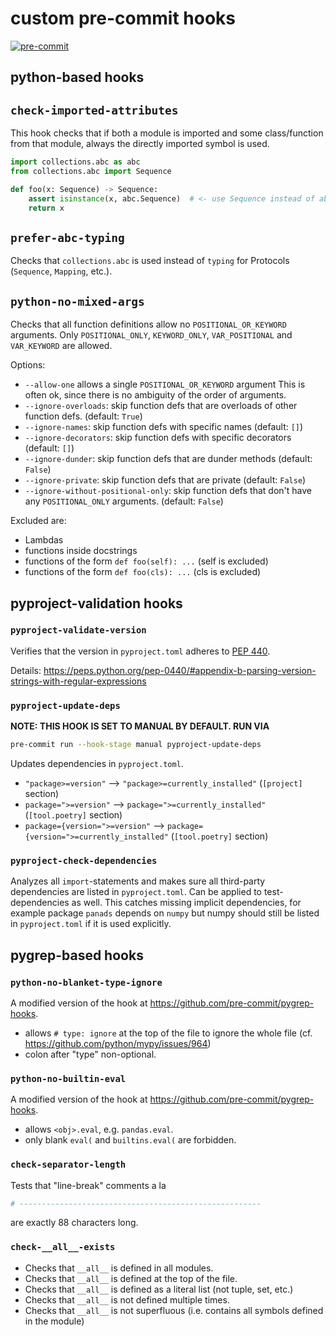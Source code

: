 # custom pre-commit hooks

[![pre-commit](https://img.shields.io/badge/pre--commit-enabled-brightgreen?logo=pre-commit)](https://github.com/pre-commit/pre-commit)

## python-based hooks

## `check-imported-attributes`

This hook checks that if both a module is imported and some class/function from that module, always the directly imported symbol is used.

```python
import collections.abc as abc
from collections.abc import Sequence

def foo(x: Sequence) -> Sequence:
    assert isinstance(x, abc.Sequence)  # <- use Sequence instead of abc.Sequence
    return x
```

## `prefer-abc-typing`

Checks that `collections.abc` is used instead of `typing` for Protocols (`Sequence`, `Mapping`, etc.).

## `python-no-mixed-args`

Checks that all function definitions allow no `POSITIONAL_OR_KEYWORD` arguments. Only `POSITIONAL_ONLY`, `KEYWORD_ONLY`, `VAR_POSITIONAL` and `VAR_KEYWORD` are allowed.

Options:

- `--allow-one` allows a single `POSITIONAL_OR_KEYWORD` argument
  This is often ok, since there is no ambiguity of the order of arguments.
- `--ignore-overloads`: skip function defs that are overloads of other function defs. (default: `True`)
- `--ignore-names`: skip function defs with specific names (default: `[]`)
- `--ignore-decorators`: skip function defs with specific decorators (default: `[]`)
- `--ignore-dunder`: skip function defs that are dunder methods (default: `False`)
- `--ignore-private`: skip function defs that are private (default: `False`)
- `--ignore-without-positional-only`: skip function defs that don't have any `POSITIONAL_ONLY` arguments. (default: `False`)

Excluded are:

- Lambdas
- functions inside docstrings
- functions of the form `def foo(self): ...` (self is excluded)
- functions of the form `def foo(cls): ...` (cls is excluded)

## pyproject-validation hooks

### `pyproject-validate-version`

Verifies that the version in `pyproject.toml` adheres to [PEP 440](https://www.python.org/dev/peps/pep-0440/).

Details: https://peps.python.org/pep-0440/#appendix-b-parsing-version-strings-with-regular-expressions

### `pyproject-update-deps`

**NOTE: THIS HOOK IS SET TO MANUAL BY DEFAULT. RUN VIA**

```bash
pre-commit run --hook-stage manual pyproject-update-deps
```

Updates dependencies in `pyproject.toml`.

- `"package>=version"` ⟶ `"package>=currently_installed"` (`[project]` section)
- `package=">=version"` ⟶ `package=">=currently_installed"` (`[tool.poetry]` section)
- `package={version=">=version"` ⟶ `package={version=">=currently_installed"` (`[tool.poetry]` section)

### `pyproject-check-dependencies`

Analyzes all `import`-statements and makes sure all third-party dependencies are listed in `pyproject.toml`. Can be
applied to test-dependencies as well. This catches missing implicit dependencies, for example package `panads`
depends on `numpy` but numpy should still be listed in `pyproject.toml` if it is used explicitly.

## pygrep-based hooks

### `python-no-blanket-type-ignore`

A modified version of the hook at https://github.com/pre-commit/pygrep-hooks.

- allows `# type: ignore` at the top of the file to ignore the whole file (cf. https://github.com/python/mypy/issues/964)
- colon after "type" non-optional.

### `python-no-builtin-eval`

A modified version of the hook at https://github.com/pre-commit/pygrep-hooks.

- allows `<obj>.eval`, e.g. `pandas.eval`.
- only blank `eval(` and `builtins.eval(` are forbidden.

### `check-separator-length`

Tests that "line-break" comments a la

```python
# ------------------------------------------------------
```

are exactly 88 characters long.

### `check-__all__-exists`

- Checks that `__all__` is defined in all modules.
- Checks that `__all__` is defined at the top of the file.
- Checks that `__all__` is defined as a literal list (not tuple, set, etc.)
- Checks that `__all__` is not defined multiple times.
- Checks that `__all__` is not superfluous (i.e. contains all symbols defined in the module)
